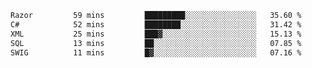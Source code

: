 <!--START_SECTION:waka-->

```txt
Razor         59 mins         █████████░░░░░░░░░░░░░░░░   35.60 %
C#            52 mins         ████████░░░░░░░░░░░░░░░░░   31.42 %
XML           25 mins         ███▓░░░░░░░░░░░░░░░░░░░░░   15.13 %
SQL           13 mins         ██░░░░░░░░░░░░░░░░░░░░░░░   07.85 %
SWIG          11 mins         █▓░░░░░░░░░░░░░░░░░░░░░░░   07.16 %
```

<!--END_SECTION:waka-->
